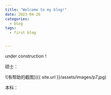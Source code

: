 ```yaml
---
title: "Welcome to my blog!"
date: 2023-04-26
categories:
  - blog
tags:
  - first blog


---
```


under construction！


硕士：

![有帮助的截图]({{ site.url }}/assets/images/p7.jpg)

本科：

<img src="{{ github.com/bot-zz/bot-zz.github.io/blob/master/ }}{{ site.baseurl }}/assets/images/pic6.jpg" alt="">


